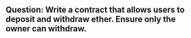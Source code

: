 ## Question: Write a contract that allows users to deposit and withdraw ether. Ensure only the owner can withdraw.